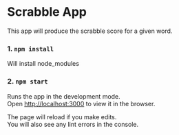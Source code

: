 # Scrabble App

This app will produce the scrabble score for a given word. 

### 1. `npm install`

Will install node_modules 

### 2. `npm start`

Runs the app in the development mode.\
Open [http://localhost:3000](http://localhost:3000) to view it in the browser.

The page will reload if you make edits.\
You will also see any lint errors in the console.